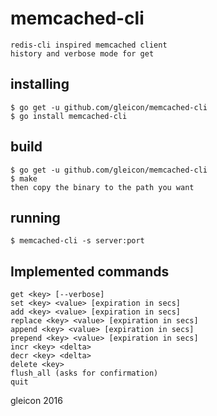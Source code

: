 # memcached-cli

	redis-cli inspired memcached client 
	history and verbose mode for get

## installing
	$ go get -u github.com/gleicon/memcached-cli
	$ go install memcached-cli

## build
	$ go get -u github.com/gleicon/memcached-cli
	$ make
	then copy the binary to the path you want

## running
	$ memcached-cli -s server:port

## Implemented commands
	
	get <key> [--verbose]
	set <key> <value> [expiration in secs]
	add <key> <value> [expiration in secs]
	replace <key> <value> [expiration in secs]
	append <key> <value> [expiration in secs]
	prepend <key> <value> [expiration in secs]
	incr <key> <delta>
	decr <key> <delta>
	delete <key>
	flush_all (asks for confirmation)
	quit


gleicon 2016
